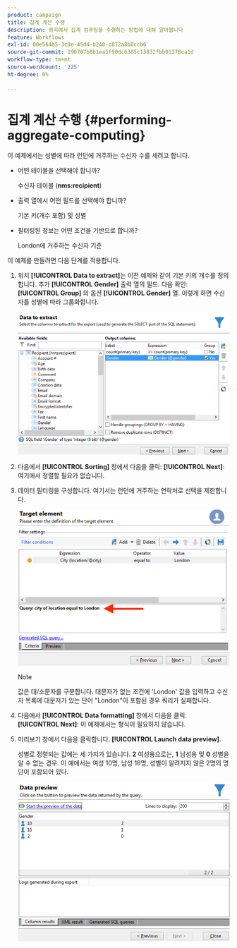 ```yaml
---
product: campaign
title: 집계 계산 수행
description: 쿼리에서 집계 컴퓨팅을 수행하는 방법에 대해 알아봅니다
feature: Workflows
exl-id: 00e564b5-3c8e-45d4-b240-c872a8b8ccb6
source-git-commit: 190707b8b1ea5f90dc6385c13832fbb01378ca1d
workflow-type: tm+mt
source-wordcount: '225'
ht-degree: 0%

---
```


# 집계 계산 수행 {#performing-aggregate-computing}

이 예제에서는 성별에 따라 런던에 거주하는 수신자 수를 세려고 합니다.

* 어떤 테이블을 선택해야 합니까?

  수신자 테이블 (**nms:recipient**)

* 출력 열에서 어떤 필드를 선택해야 합니까?

  기본 키(개수 포함) 및 성별

* 필터링된 정보는 어떤 조건을 기반으로 합니까?

  London에 거주하는 수신자 기준

이 예제를 만들려면 다음 단계를 적용합니다.

1. 위치 **[!UICONTROL Data to extract]**&#x200B;는 이전 예제와 같이 기본 키의 개수를 정의합니다. 추가 **[!UICONTROL Gender]** 출력 열의 필드. 다음 확인: **[!UICONTROL Group]** 의 옵션 **[!UICONTROL Gender]** 열. 이렇게 하면 수신자를 성별에 따라 그룹화합니다.

   ![](assets/query_editor_nveau_27.png)

1. 다음에서 **[!UICONTROL Sorting]** 창에서 다음을 클릭: **[!UICONTROL Next]**: 여기에서 정렬할 필요가 없습니다.
1. 데이터 필터링을 구성합니다. 여기서는 런던에 거주하는 연락처로 선택을 제한합니다.

   ![](assets/query_editor_22.png)

   >[!NOTE]
   >
   >값은 대/소문자를 구분합니다. 대문자가 없는 조건에 &#39;London&#39; 값을 입력하고 수신자 목록에 대문자가 있는 단어 &quot;London&quot;이 포함된 경우 쿼리가 실패합니다.

1. 다음에서 **[!UICONTROL Data formatting]** 창에서 다음을 클릭: **[!UICONTROL Next]**: 이 예제에서는 형식이 필요하지 않습니다.
1. 미리보기 창에서 다음을 클릭합니다. **[!UICONTROL Launch data preview]**.

   성별로 정렬되는 값에는 세 가지가 있습니다. **2** 여성용으로는, **1** 남성용 및 **0** 성별을 알 수 없는 경우. 이 예에서는 여성 10명, 남성 16명, 성별이 알려지지 않은 2명의 명단이 포함되어 있다.

   ![](assets/query_editor_agregat_04.png)
